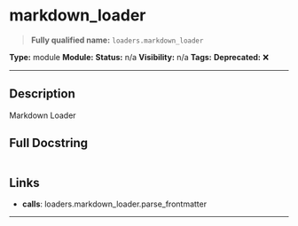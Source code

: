 # markdown_loader
> **Fully qualified name:** `loaders.markdown_loader`

**Type:** module
**Module:** 
**Status:** n/a
**Visibility:** n/a
**Tags:** 
**Deprecated:** ❌

---

## Description
Markdown Loader

## Full Docstring
```

```

## Links
- **calls**: loaders.markdown_loader.parse_frontmatter


---
